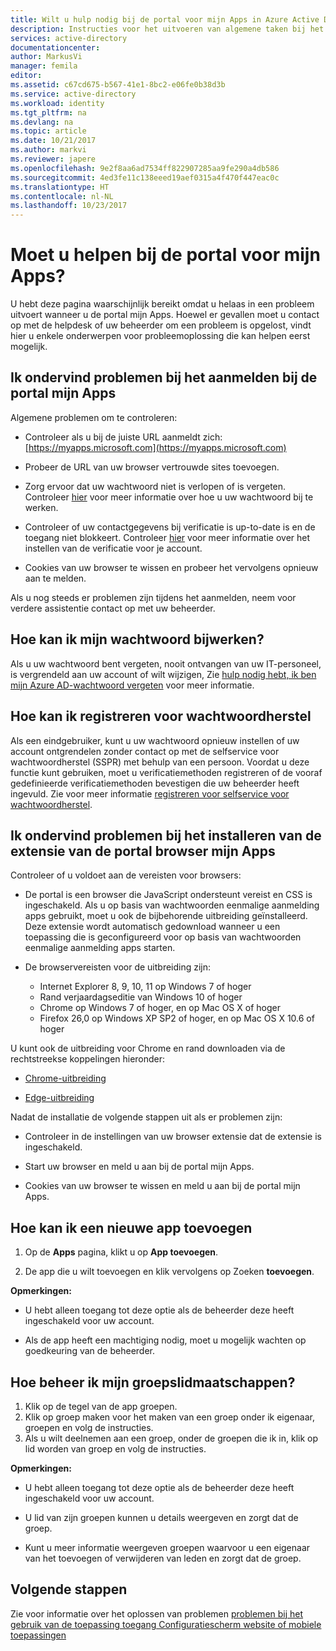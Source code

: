 ```yaml
---
title: Wilt u hulp nodig bij de portal voor mijn Apps in Azure Active Directory | Microsoft Docs
description: Instructies voor het uitvoeren van algemene taken bij het werken met het toegangsvenster ophalen.
services: active-directory
documentationcenter: 
author: MarkusVi
manager: femila
editor: 
ms.assetid: c67cd675-b567-41e1-8bc2-e06fe0b38d3b
ms.service: active-directory
ms.workload: identity
ms.tgt_pltfrm: na
ms.devlang: na
ms.topic: article
ms.date: 10/21/2017
ms.author: markvi
ms.reviewer: japere
ms.openlocfilehash: 9e2f8aa6ad7534ff822907285aa9fe290a4db586
ms.sourcegitcommit: 4ed3fe11c138eeed19aef0315a4f470f447eac0c
ms.translationtype: HT
ms.contentlocale: nl-NL
ms.lasthandoff: 10/23/2017
---
```

# <a name="do-you-need-help-with-the-my-apps-portal"></a>Moet u helpen bij de portal voor mijn Apps?

U hebt deze pagina waarschijnlijk bereikt omdat u helaas in een probleem uitvoert wanneer u de portal mijn Apps. Hoewel er gevallen moet u contact op met de helpdesk of uw beheerder om een probleem is opgelost, vindt hier u enkele onderwerpen voor probleemoplossing die kan helpen eerst mogelijk.

## <a name="i-am-having-trouble-signing-into-the-my-apps-portal"></a>Ik ondervind problemen bij het aanmelden bij de portal mijn Apps

Algemene problemen om te controleren:

- Controleer als u bij de juiste URL aanmeldt zich: [https://myapps.microsoft.com](https://myapps.microsoft.com)

- Probeer de URL van uw browser vertrouwde sites toevoegen.

- Zorg ervoor dat uw wachtwoord niet is verlopen of is vergeten. Controleer [hier](active-directory-passwords-update-your-own-password.md) voor meer informatie over hoe u uw wachtwoord bij te werken.

- Controleer of uw contactgegevens bij verificatie is up-to-date is en de toegang niet blokkeert. Controleer [hier](https://docs.microsoft.com/en-us/azure/multi-factor-authentication/end-user/multi-factor-authentication-end-user) voor meer informatie over het instellen van de verificatie voor je account.

- Cookies van uw browser te wissen en probeer het vervolgens opnieuw aan te melden.

Als u nog steeds er problemen zijn tijdens het aanmelden, neem voor verdere assistentie contact op met uw beheerder.


## <a name="how-do-i-update-my-password"></a>Hoe kan ik mijn wachtwoord bijwerken?

Als u uw wachtwoord bent vergeten, nooit ontvangen van uw IT-personeel, is vergrendeld aan uw account of wilt wijzigen, Zie [hulp nodig hebt, ik ben mijn Azure AD-wachtwoord vergeten](active-directory-passwords-update-your-own-password.md) voor meer informatie.

## <a name="how-do-i-register-for-password-reset"></a>Hoe kan ik registreren voor wachtwoordherstel

Als een eindgebruiker, kunt u uw wachtwoord opnieuw instellen of uw account ontgrendelen zonder contact op met de selfservice voor wachtwoordherstel (SSPR) met behulp van een persoon. Voordat u deze functie kunt gebruiken, moet u verificatiemethoden registreren of de vooraf gedefinieerde verificatiemethoden bevestigen die uw beheerder heeft ingevuld. Zie voor meer informatie [registreren voor selfservice voor wachtwoordherstel](active-directory-passwords-reset-register.md).


## <a name="i-am-having-trouble-installing-the-my-apps-portal-browser-extension"></a>Ik ondervind problemen bij het installeren van de extensie van de portal browser mijn Apps

Controleer of u voldoet aan de vereisten voor browsers:

- De portal is een browser die JavaScript ondersteunt vereist en CSS is ingeschakeld. Als u op basis van wachtwoorden eenmalige aanmelding apps gebruikt, moet u ook de bijbehorende uitbreiding geïnstalleerd. Deze extensie wordt automatisch gedownload wanneer u een toepassing die is geconfigureerd voor op basis van wachtwoorden eenmalige aanmelding apps starten.

- De browservereisten voor de uitbreiding zijn:
    - Internet Explorer 8, 9, 10, 11 op Windows 7 of hoger
    - Rand verjaardagseditie van Windows 10 of hoger
    - Chrome op Windows 7 of hoger, en op Mac OS X of hoger
    - Firefox 26,0 op Windows XP SP2 of hoger, en op Mac OS X 10.6 of hoger

U kunt ook de uitbreiding voor Chrome en rand downloaden via de rechtstreekse koppelingen hieronder:

- [Chrome-uitbreiding](https://chrome.google.com/webstore/detail/access-panel-extension/ggjhpefgjjfobnfoldnjipclpcfbgbhl)

- [Edge-uitbreiding](https://www.microsoft.com/store/apps/9pc9sckkzk84)

Nadat de installatie de volgende stappen uit als er problemen zijn:

- Controleer in de instellingen van uw browser extensie dat de extensie is ingeschakeld.

- Start uw browser en meld u aan bij de portal mijn Apps.

- Cookies van uw browser te wissen en meld u aan bij de portal mijn Apps.

## <a name="how-do-i-add-a-new-app"></a>Hoe kan ik een nieuwe app toevoegen

1.  Op de **Apps** pagina, klikt u op **App toevoegen**.

2.  De app die u wilt toevoegen en klik vervolgens op Zoeken **toevoegen**.

**Opmerkingen:**

- U hebt alleen toegang tot deze optie als de beheerder deze heeft ingeschakeld voor uw account.

- Als de app heeft een machtiging nodig, moet u mogelijk wachten op goedkeuring van de beheerder.


## <a name="how-do-i-manage-my-group-memberships"></a>Hoe beheer ik mijn groepslidmaatschappen?

1. Klik op de tegel van de app groepen. 
2. Klik op groep maken voor het maken van een groep onder ik eigenaar, groepen en volg de instructies.
3. Als u wilt deelnemen aan een groep, onder de groepen die ik in, klik op lid worden van groep en volg de instructies.

**Opmerkingen:**

- U hebt alleen toegang tot deze optie als de beheerder deze heeft ingeschakeld voor uw account.

- U lid van zijn groepen kunnen u details weergeven en zorgt dat de groep.

- Kunt u meer informatie weergeven groepen waarvoor u een eigenaar van het toevoegen of verwijderen van leden en zorgt dat de groep.


## <a name="next-steps"></a>Volgende stappen

Zie voor informatie over het oplossen van problemen [problemen bij het gebruik van de toepassing toegang Configuratiescherm website of mobiele toepassingen](active-directory-application-access-panel-content-map.md)


